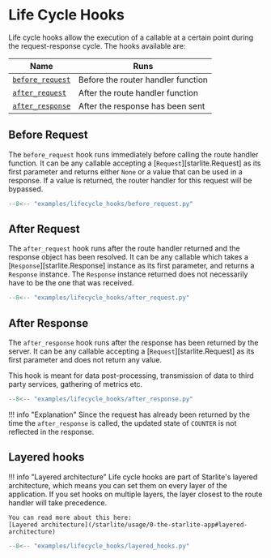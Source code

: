 # Life Cycle Hooks

Life cycle hooks allow the execution of a callable at a certain point during the request-response
cycle. The hooks available are:

| Name                                | Runs                               |
|-------------------------------------|------------------------------------|
| [`before_request`](#before-request) | Before the router handler function |
| [`after_request`](#after-request)   | After the route handler function   |
| [`after_response`](#after-response) | After the response has been sent   |


## Before Request

The `before_request` hook runs immediately before calling the route handler function. It
can be any callable accepting a [`Request`][starlite.Request] as its first parameter
and returns either `None` or a value that can be used in a response.
If a value is returned, the router handler for this request will be bypassed.

```py
--8<-- "examples/lifecycle_hooks/before_request.py"
```

## After Request

The `after_request` hook runs after the route handler returned and the response object
has been resolved. It can be any callable which takes a [`Response`][starlite.Response]
instance as its first parameter, and returns a `Response` instance. The `Response`
instance returned does not necessarily have to be the one that was received.

```py
--8<-- "examples/lifecycle_hooks/after_request.py"
```

## After Response

The `after_response` hook runs after the response has been returned by the server.
It can be any callable accepting a [`Request`][starlite.Request] as its first parameter
and does not return any value.

This hook is meant for data post-processing, transmission of data to third party
services, gathering of metrics etc.

```py
--8<-- "examples/lifecycle_hooks/after_response.py"
```

!!! info "Explanation"
    Since the request has already been returned by the time the `after_response` is called,
    the updated state of `COUNTER` is not reflected in the response.


## Layered hooks


!!! info "Layered architecture"
    Life cycle hooks are part of Starlite's layered architecture, which means you can
    set them on every layer of the application. If you set hooks on multiple layers,
    the layer closest to the route handler will take precedence.

    You can read more about this here:
    [Layered architecture](/starlite/usage/0-the-starlite-app#layered-architecture)


```py
--8<-- "examples/lifecycle_hooks/layered_hooks.py"
```

